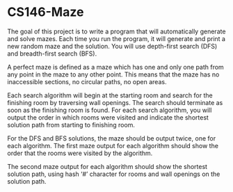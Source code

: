 # CS146-Maze

The goal of this project is to write a program that will automatically generate and solve mazes. 
Each  time you run the program, it will generate and print a new random maze and the solution. 
You will  use depth-first search (DFS) and breadth-first search (BFS).

A perfect maze is defined as a maze which has one and only one  path from any point in the maze to any other point. 
This means that the maze has no inaccessible  sections, no circular paths, no open areas. 


Each search algorithm will begin at the starting room and search for the finishing room by traversing  wall openings. The search should terminate as soon as the finishing room is found. For each search  algorithm, 
you will output the order in which rooms were visited and indicate the shortest solution  path from starting to finishing room.  

For the DFS and BFS solutions, the maze should be output twice, one for each algorithm. 
The first  maze output for each algorithm should show the order that the rooms were visited by the algorithm.  


The second maze output for each algorithm should show the shortest solution  path, using hash ‘#’ character for rooms and wall openings on the solution path.
